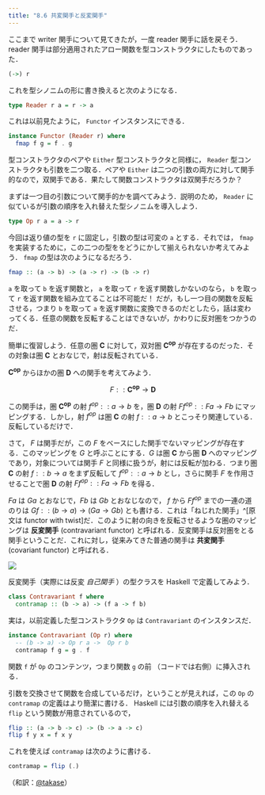 ```yaml
---
title: "8.6 共変関手と反変関手"
---
```


ここまで writer 関手について見てきたが，一度 reader 関手に話を戻そう． reader 関手は部分適用されたアロー関数を型コンストラクタにしたものであった．

```haskell
(->) r
```

これを型シノニムの形に書き換えると次のようになる．

```haskell
type Reader r a = r -> a
```

これは以前見たように， `Functor` インスタンスにできる．

```haskell
instance Functor (Reader r) where
  fmap f g = f . g
```

型コンストラクタのペアや `Either` 型コンストラクタと同様に， `Reader` 型コンストラクタも引数を二つ取る．ペアや `Either` は二つの引数の両方に対して関手的なので，双関手である．果たして関数コンストラクタは双関手だろうか？

まずは一つ目の引数について関手的かを調べてみよう．説明のため， `Reader` に似ているが引数の順序を入れ替えた型シノニムを導入しよう．

```haskell
type Op r a = a -> r
```

今回は返り値の型を `r` に固定し，引数の型は可変の `a` とする．それでは， `fmap` を実装するために，この二つの型ををどうにかして揃えられないか考えてみよう． `fmap` の型は次のようになるだろう．

```haskell
fmap :: (a -> b) -> (a -> r) -> (b -> r)
```

`a` を取って `b` を返す関数と， `a` を取って `r` を返す関数しかないのなら， `b` を取って `r` を返す関数を組み立てることは不可能だ！ だが，もし一つ目の関数を反転させる，つまり `b` を取って `a` を返す関数に変換できるのだとしたら，話は変わってくる．任意の関数を反転することはできないが，かわりに反対圏をつかうのだ．

簡単に復習しよう．任意の圏 $\mathbf{C}$ に対して，双対圏 $\mathbf{C^{op}}$ が存在するのだった．その対象は圏 $\mathbf{C}$ とおなじで，射は反転されている．

$\mathbf{C^{op}}$ からほかの圏 $\mathbf{D}$ への関手を考えてみよう．

$$ F :: \mathbf{C^{op}} \rightarrow \mathbf{D} $$

この関手は，圏 $\mathbf{C^{op}}$ の射 $f^{op} :: a \rightarrow b$ を，圏 $\mathbf{D}$ の射 $Ff^{op} :: Fa \rightarrow Fb$ にマッピングする．しかし，射 $f^{op}$ は圏 $\mathbf{C}$ の射 $f :: a \rightarrow b$ とこっそり関連している．反転しているだけで．

さて， $F$ は関手だが，この $F$ をベースにした関手でないマッピングが存在する．このマッピングを $G$ と呼ぶことにする．$G$ は圏 $\mathbf{C}$ から圏 $\mathbf{D}$ へのマッピングであり，対象については関手 $F$ と同様に扱うが，射には反転が加わる．つまり圏 $\mathbf{C}$ の射 $f :: b \rightarrow a$ をまず反転して $f^{op} :: a \rightarrow b$ とし，さらに関手 $F$ を作用させることで圏 $\mathbf{D}$ の射 $Ff^{op} :: Fa \rightarrow Fb$ を得る．

$Fa$ は $Ga$ とおなじで，$Fb$ は $Gb$ とおなじなので， $f$ から $Ff^{op}$ までの一連の道のりは $Gf :: (b \rightarrow a) \rightarrow (Ga \rightarrow Gb)$ とも書ける．これは「ねじれた関手」^[原文は functor with twist]だ．このように射の向きを反転させるような圏のマッピングは **反変関手** (contravariant functor) と呼ばれる．反変関手は反対圏をとる関手ということだ．これに対し，従来みてきた普通の関手は **共変関手** (covariant functor) と呼ばれる．

![](https://storage.googleapis.com/zenn-user-upload/4ad32819d24736b583371c19.jpg)

反変関手（実際には反変 *自己関手* ）の型クラスを Haskell で定義してみよう．

```haskell
class Contravariant f where
  contramap :: (b -> a) -> (f a -> f b)
```

実は，以前定義した型コンストラクタ `Op` は `Contravariant` のインスタンスだ．

```haskell
instance Contravariant (Op r) where
  -- (b -> a) -> Op r a ->  Op r b
  contramap f g = g . f
```

関数 `f` が `Op` のコンテンツ，つまり関数 `g` の前 （コードでは右側）に挿入される．

引数を交換させて関数を合成しているだけ，ということが見えれば，この `Op` の `contramap` の定義はより簡潔に書ける． Haskell には引数の順序を入れ替える `flip` という関数が用意されているので，

```haskell
flip :: (a -> b -> c) -> (b -> a -> c)
flip f y x = f x y
```

これを使えば `contramap` は次のように書ける．

```haskell
contramap = flip (.)
```

（和訳：[@takase](https://zenn.dev/takase)）